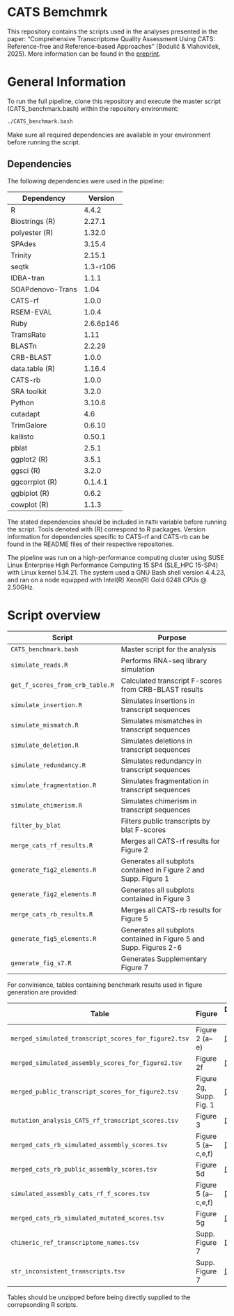 # CATS Bemchmrk

This repository contains the scripts used in the analyses presented in the paper: “Comprehensive Transcriptome Quality Assessment Using CATS: Reference-free and Reference-based Approaches” (Bodulić & Vlahoviček, 2025). More information can be found in the [preprint](x).

# General Information

To run the full pipeline, clone this repository and execute the master script (CATS_benchmark.bash) within the repository environment:

```bash
./CATS_benchmark.bash
```

Make sure all required dependencies are available in your environment before running the script.

## Dependencies

The following dependencies were used in the pipeline:

| **Dependency**   | **Version** |                                                              
|------------------|-------------|
| R                | 4.4.2       |
| Biostrings (R)   | 2.27.1      |
| polyester (R)    | 1.32.0      |
| SPAdes           | 3.15.4      |
| Trinity          | 2.15.1      |
| seqtk            | 1.3-r106    |
| IDBA-tran        | 1.1.1       |
| SOAPdenovo-Trans | 1.04        |
| CATS-rf          | 1.0.0       |
| RSEM-EVAL        | 1.0.4       |
| Ruby             | 2.6.6p146   |
| TramsRate        | 1.11        |
| BLASTn           | 2.2.29      |
| CRB-BLAST        | 1.0.0       |
| data.table (R)   | 1.16.4      |
| CATS-rb          | 1.0.0       |
| SRA toolkit      | 3.2.0       |
| Python           | 3.10.6      |
| cutadapt         | 4.6         |
| TrimGalore       | 0.6.10      |
| kallisto         | 0.50.1      |
| pblat            | 2.5.1       |
| ggplot2 (R)      | 3.5.1       | 
| ggsci (R)        | 3.2.0       |
| ggcorrplot (R)   | 0.1.4.1     |
| ggbiplot (R)     | 0.6.2       |
| cowplot (R)      | 1.1.3       |

The stated dependencies should be included in `PATH` variable before running the script. Tools denoted with (R) correspond to R packages. Version information for dependencies specific to CATS-rf and CATS-rb can be found in the README files of their respective repositories.

The pipeline was run on a high-performance computing cluster using SUSE Linux Enterprise High Performance Computing 15 SP4 (SLE_HPC 15-SP4) with Linux kernel 5.14.21. The system used a GNU Bash shell version 4.4.23, and ran on a node equipped with Intel(R) Xeon(R) Gold 6248 CPUs @ 2.50GHz. 

# Script overview

| **Script**                      | **Purpose**                                                        |        
|---------------------------------|--------------------------------------------------------------------|
| `CATS_benchmark.bash`           | Master script for the analysis                                     |
| `simulate_reads.R`              | Performs RNA-seq library simulation                                |
| `get_f_scores_from_crb_table.R` | Calculated transcript F-scores from CRB-BLAST results              |
| `simulate_insertion.R`          | Simulates insertions in transcript sequences                       |
| `simulate_mismatch.R`           | Simulates mismatches in transcript sequences                       |
| `simulate_deletion.R`           | Simulates deletions in transcript sequences                        |
| `simulate_redundancy.R`         | Simulates redundancy in transcript sequences                       |
| `simulate_fragmentation.R`      | Simulates fragmentation in transcript sequences                    |
| `simulate_chimerism.R`          | Simulates chimerism in transcript sequences                        |
| `filter_by_blat`                | Filters public transcripts by blat F-scores                        |
| `merge_cats_rf_results.R`       | Merges all CATS-rf results for Figure 2                            |
| `generate_fig2_elements.R`      | Generates all subplots contained in Figure 2 and Supp. Figure 1    |
| `generate_fig2_elements.R`      | Generates all subplots contained in Figure 3                       |
| `merge_cats_rb_results.R`       | Merges all CATS-rb results for Figure 5                            |
| `generate_fig5_elements.R`      | Generates all subplots contained in Figure 5 and Supp. Figures 2-6 |
| `generate_fig_s7.R`             | Generates Supplementary Figure 7                                   |

For convinience, tables containing benchmark results used in figure generation are provided:

| **Table**                                              | **Figure**                | **Download link**                                                                                                                  | 
|--------------------------------------------------------|---------------------------|------------------------------------------------------------------------------------------------------------------------------------|
| `merged_simulated_transcript_scores_for_figure2.tsv`   | Figure 2 (a–e)            | [Download](http://hex.bioinfo.hr/~kbodulic/CATS_benchmark_tables/merged_simulated_transcript_scores_for_figure2.tsv)               |
| `merged_simulated_assembly_scores_for_figure2.tsv`     | Figure 2f                 | [Download](http://hex.bioinfo.hr/~kbodulic/CATS_benchmark_tables/merged_simulated_assembly_scores_for_figure2.tsv)                 |
| `merged_public_transcript_scores_for_figure2.tsv`      | Figure 2g, Supp. Fig. 1   | [Download](http://hex.bioinfo.hr/~kbodulic/CATS_benchmark_tables/merged_public_transcript_scores_for_figure2.tsv)                  |
| `mutation_analysis_CATS_rf_transcript_scores.tsv`      | Figure 3                  | [Download](http://hex.bioinfo.hr/~kbodulic/CATS_benchmark_tables/mutation_analysis_CATS_rf_transcript_scores_for_figure3.tsv)      |
| `merged_cats_rb_simulated_assembly_scores.tsv`         | Figure 5 (a–c,e,f)        | [Download](http://hex.bioinfo.hr/~kbodulic/CATS_benchmark_tables/merged_cats_rb_simulated_assembly_scores_for_figure5.tsv)         |
| `merged_cats_rb_public_assembly_scores.tsv`            | Figure 5d                 | [Download](http://hex.bioinfo.hr/~kbodulic/CATS_benchmark_tables/merged_cats_rb_public_assembly_scores_for_figure5.tsv)            |
| `simulated_assembly_cats_rf_f_scores.tsv`              | Figure 5 (a–c,e,f)        | [Download](http://hex.bioinfo.hr/~kbodulic/CATS_benchmark_tables/simulated_assembly_cats_rf_f_scores_for_figure5.tsv)              |
| `merged_cats_rb_simulated_mutated_scores.tsv`          | Figure 5g                 | [Download](http://hex.bioinfo.hr/~kbodulic/CATS_benchmark_tables/merged_cats_rb_simulated_mutated_assembly_scores_for_figure5.tsv) |
| `chimeric_ref_transcriptome_names.tsv`                 | Supp. Figure 7            | [Download](http://hex.bioinfo.hr/~kbodulic/CATS_benchmark_tables/chimeric_ref_transcriptome_names_for_figure_s7)                   |
| `str_inconsistent_transcripts.tsv`                     | Supp. Figure 7            | [Download](http://hex.bioinfo.hr/~kbodulic/CATS_benchmark_tables/str_inconsistent_transcripts_for_figure_s7)                       |

Tables should be unzipped before being directly supplied to the correpsonding R scripts.









